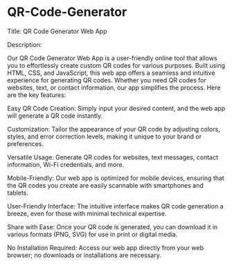 # QR-Code-Generator
Title: QR Code Generator Web App

Description:

Our QR Code Generator Web App is a user-friendly online tool that allows you to effortlessly create custom QR codes for various purposes. Built using HTML, CSS, and JavaScript, this web app offers a seamless and intuitive experience for generating QR codes. Whether you need QR codes for websites, text, or contact information, our app simplifies the process. Here are the key features:

Easy QR Code Creation: Simply input your desired content, and the web app will generate a QR code instantly.

Customization: Tailor the appearance of your QR code by adjusting colors, styles, and error correction levels, making it unique to your brand or preferences.

Versatile Usage: Generate QR codes for websites, text messages, contact information, Wi-Fi credentials, and more.

Mobile-Friendly: Our web app is optimized for mobile devices, ensuring that the QR codes you create are easily scannable with smartphones and tablets.

User-Friendly Interface: The intuitive interface makes QR code generation a breeze, even for those with minimal technical expertise.

Share with Ease: Once your QR code is generated, you can download it in various formats (PNG, SVG) for use in print or digital media.

No Installation Required: Access our web app directly from your web browser; no downloads or installations are necessary.

